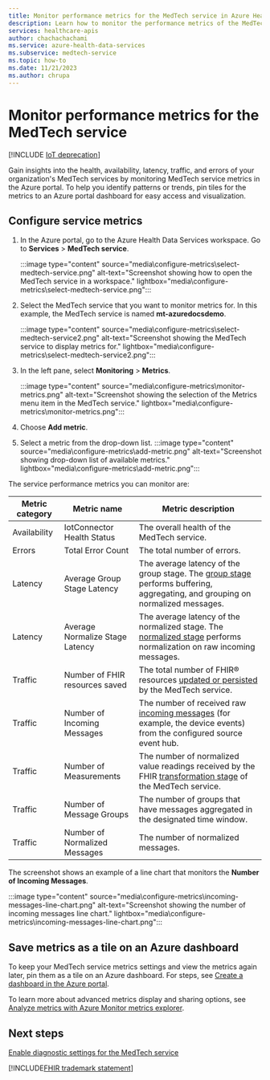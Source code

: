 ```yaml
---
title: Monitor performance metrics for the MedTech service in Azure Health Data Services
description: Learn how to monitor the performance metrics of the MedTech service in Azure Health Data Services. Find out how to configure, display, and save the metrics in an Azure portal dashboard.
services: healthcare-apis
author: chachachachami
ms.service: azure-health-data-services
ms.subservice: medtech-service
ms.topic: how-to
ms.date: 11/21/2023
ms.author: chrupa
---
```


# Monitor performance metrics for the MedTech service

[!INCLUDE [IoT deprecation](../includes/iot-deprecation.md)]

Gain insights into the health, availability, latency, traffic, and errors of your organization's MedTech services by monitoring MedTech service metrics in the Azure portal. To help you identify patterns or trends, pin tiles for the metrics to an Azure portal dashboard for easy access and visualization.

## Configure service metrics

1. In the Azure portal, go to the Azure Health Data Services workspace. Go to **Services** > **MedTech service**.

   :::image type="content" source="media\configure-metrics\select-medtech-service.png" alt-text="Screenshot showing how to open the MedTech service in a workspace." lightbox="media\configure-metrics\select-medtech-service.png":::

2. Select the MedTech service that you want to monitor metrics for. In this example, the MedTech service is named **mt-azuredocsdemo**. 

   :::image type="content" source="media\configure-metrics\select-medtech-service2.png" alt-text="Screenshot showing the MedTech service to display metrics for." lightbox="media\configure-metrics\select-medtech-service2.png":::

3. In the left pane, select **Monitoring** > **Metrics**.

   :::image type="content" source="media\configure-metrics\monitor-metrics.png" alt-text="Screenshot showing the selection of the Metrics menu item in the MedTech service." lightbox="media\configure-metrics\monitor-metrics.png":::

4. Choose **Add metric**.

5. Select a metric from the drop-down list. 
:::image type="content" source="media\configure-metrics\add-metric.png" alt-text="Screenshot showing drop-down list of available metrics." lightbox="media\configure-metrics\add-metric.png":::

The service performance metrics you can monitor are:

Metric category|Metric name|Metric description|
|--------------|-----------|--------------|
|Availability|IotConnector Health Status|The overall health of the MedTech service.|
|Errors|Total Error Count|The total number of errors.|
|Latency|Average Group Stage Latency|The average latency of the group stage. The [group stage](overview-of-device-data-processing-stages.md#group---optional) performs buffering, aggregating, and grouping on normalized messages.|
|Latency|Average Normalize Stage Latency|The average latency of the normalized stage. The [normalized stage](overview-of-device-data-processing-stages.md#normalize) performs normalization on raw incoming messages.|
|Traffic|Number of FHIR resources saved|The total number of FHIR&reg; resources [updated or persisted](overview-of-device-data-processing-stages.md#persist) by the MedTech service.|
|Traffic|Number of Incoming Messages|The number of received raw [incoming messages](overview-of-device-data-processing-stages.md#ingest) (for example, the device events) from the configured source event hub.|
|Traffic|Number of Measurements|The number of normalized value readings received by the FHIR [transformation stage](overview-of-device-data-processing-stages.md#transform) of the MedTech service.|
|Traffic|Number of Message Groups|The number of groups that have messages aggregated in the designated time window.|
|Traffic|Number of Normalized Messages|The number of normalized messages.|

The screenshot shows an example of a line chart that monitors the **Number of Incoming Messages**.

:::image type="content" source="media\configure-metrics\incoming-messages-line-chart.png" alt-text="Screenshot showing the number of incoming messages line chart." lightbox="media\configure-metrics\incoming-messages-line-chart.png":::

## Save metrics as a tile on an Azure dashboard

To keep your MedTech service metrics settings and view the metrics again later, pin them as a tile on an Azure dashboard. For steps, see [Create a dashboard in the Azure portal](/azure/azure-portal/azure-portal-dashboards).

To learn more about advanced metrics display and sharing options, see [Analyze metrics with Azure Monitor metrics explorer](/azure/azure-monitor/essentials/analyze-metrics).

## Next steps

[Enable diagnostic settings for the MedTech service](how-to-enable-diagnostic-settings.md)

[!INCLUDE[FHIR trademark statement](../includes/healthcare-apis-fhir-trademark.md)]

